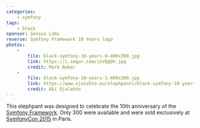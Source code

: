 ```yaml
---
categories:
    - symfony
tags:
    - black
sponsor: Sensio Labs
reverse: Symfony Framework 10 Years logo        
photos:
    -
        file: black-symfony-10-years-0-400x300.jpg
        link: https://i.imgur.com/jnVQgQV.jpg
        credit: Mark Baker
    -
        file: black-symfony-10-years-1-400x300.jpg
        link: https://www.ojalehto.eu/elephpants/black-symfony-10-years-0.jpg
        credit: Aki Ojalehto
---
```


This elephpant was designed to celebrate the 10th anniversary of the [Symfony Framework](https://symfony.com/). Only 300 were available and were sold exclusively at [SymfonyCon 2015](https://pariscon2015.symfony.com/) in Paris.
